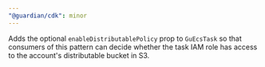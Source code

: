 ```yaml
---
"@guardian/cdk": minor
---
```


Adds the optional `enableDistributablePolicy` prop to `GuEcsTask` so that consumers of this pattern can decide whether the task IAM role has access to the account's distributable bucket in S3.
